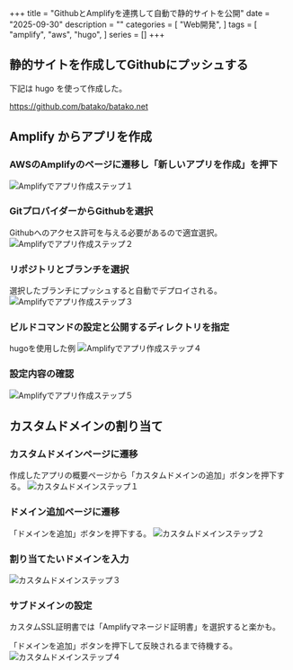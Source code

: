 +++
title = "GithubとAmplifyを連携して自動で静的サイトを公開"
date = "2025-09-30"
description = ""
categories = [
  "Web開発",
]
tags = [
  "amplify",
  "aws",
  "hugo",
]
series = []
+++

## 静的サイトを作成してGithubにプッシュする

下記は hugo を使って作成した。

https://github.com/batako/batako.net

## Amplify からアプリを作成

### AWSのAmplifyのページに遷移し「新しいアプリを作成」を押下

![Amplifyでアプリ作成ステップ１](amplify-step1.webp)

### GitプロバイダーからGithubを選択

Githubへのアクセス許可を与える必要があるので適宜選択。
![Amplifyでアプリ作成ステップ２](amplify-step2.webp)

### リポジトリとブランチを選択

選択したブランチにプッシュすると自動でデプロイされる。
![Amplifyでアプリ作成ステップ３](amplify-step3.webp)

### ビルドコマンドの設定と公開するディレクトリを指定

hugoを使用した例
![Amplifyでアプリ作成ステップ４](amplify-step4.webp)

### 設定内容の確認

![Amplifyでアプリ作成ステップ５](amplify-step5.webp)

## カスタムドメインの割り当て

### カスタムドメインページに遷移

作成したアプリの概要ページから「カスタムドメインの追加」ボタンを押下する。
![カスタムドメインステップ１](domain-step1.webp)

### ドメイン追加ページに遷移

「ドメインを追加」ボタンを押下する。
![カスタムドメインステップ２](domain-step2.webp)

### 割り当てたいドメインを入力

![カスタムドメインステップ３](domain-step3.webp)

### サブドメインの設定

カスタムSSL証明書では「Amplifyマネージド証明書」を選択すると楽かも。

「ドメインを追加」ボタンを押下して反映されるまで待機する。
![カスタムドメインステップ４](domain-step4.webp)
